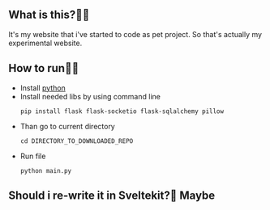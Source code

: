 ## What is this?🤷‍♀️
It's my website that i've started to code as pet project. So that's actually my experimental website.
## How to run🧑‍💻
<ul>
  
  <li>Install <a href="https://www.python.org/downloads/">python</a> </li>
  
  <li>Install needed libs by using command line</li>
  
  ```
  pip install flask flask-socketio flask-sqlalchemy pillow
  ```

  <li>Than go to current directory</li>

  ```
  cd DIRECTORY_TO_DOWNLOADED_REPO
  ```
  <li>Run file</li>

  ```
  python main.py
  ```
</ul>

## Should i re-write it in Sveltekit?🤔 Maybe
